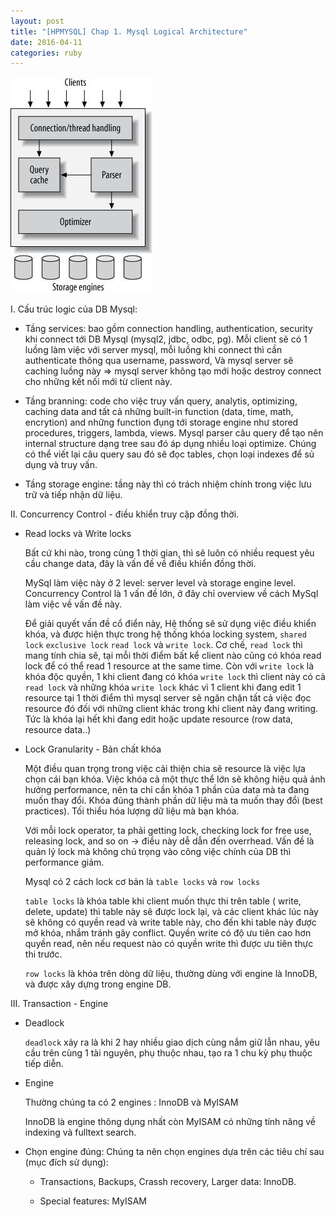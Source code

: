 ```yaml
---
layout: post
title: "[HPMYSQL] Chap 1. Mysql Logical Architecture"
date: 2016-04-11
categories: ruby
---
```


![logical view mysql architecture](/images/chap1.1.jpeg)

I. Cấu trúc logic của DB Mysql:

  - Tầng services: bao gồm connection handling, authentication, security khi connect tới DB Mysql (mysql2, jdbc, odbc, pg). Mỗi client sẽ có 1 luồng làm việc với server mysql, mỗi luồng khi connect thì cần authenticate thông qua username, password, Và mysql server sẽ caching luồng này => mysql server không tạo mới hoặc destroy connect cho những kết nối mới từ client này.
  
  - Tầng branning: code cho việc truy vấn query, analytis, optimizing, caching data and tất cả những built-in function (data, time, math, encrytion) and những function đụng tới storage engine như stored procedures, triggers, lambda, views. Mysql parser câu query để tạo nên internal structure dạng tree sau đó áp dụng nhiều loại optimize. Chúng có thể viết lại câu query sau đó sẽ đọc tables, chọn loại indexes để sủ dụng và truy vấn. 
  
  - Tầng storage engine: tầng này thì có trách nhiệm chính trong việc lưu trữ và tiếp nhận dữ liệu.

II. Concurrency Control - điều khiển truy cập đồng thời.

  - Read locks và Write locks

    Bất cứ khi nào, trong cùng 1 thời gian, thì sẽ luôn có nhiều request yêu cầu change data, đây là vấn đề về điều khiển đồng thời.
    
    MySql làm việc này ở 2 level: server level và storage engine level. Concurrency Control là 1 vấn đề lớn, ở đây chỉ overview về cách MySql làm việc về vấn đề này.
    
    Để giải quyết vấn đề cổ điển này, Hệ thống sẽ sử dụng việc điều khiển khóa, và được hiện thực trong  hệ thống khóa locking system, `shared lock` `exclusive lock` `read lock` và `write lock`. Cơ chế, `read lock` thì mang tính chia sẽ, tại mỗi thời điểm bất kể client nào cũng có khóa read lock để có thể read 1 resource at the same time. Còn với `write lock` là khóa độc quyền, 1 khi client đang có khóa `write lock` thì client này có cả `read lock` và những khóa `write lock` khác vì 1 client khi đang edit 1 resource tại 1 thời điểm thì mysql server sẽ ngăn chặn tất cả việc đọc resource đó đối với những client khác trong khi client này đang writing. Tức là khóa lại hết khi đang edit hoặc update resource (row data, resource data..)
    
  - Lock Granularity - Bản chất khóa
    
    Một điều quan trọng trong việc cải thiện chia sẽ resource là việc lựa chọn cái bạn khóa. Việc khóa cả một thực thể lớn sẽ không hiệu quả ảnh hưởng performance, nên ta chỉ cần khóa 1 phần của data mà ta đang muốn thay đổi. Khóa đúng thành phần dữ liệu mà ta muốn thay đổi (best practices). Tối thiểu hóa lượng dữ liệu mà bạn khóa. 

    Với mỗi lock operator, ta phải getting lock, checking lock for free use, releasing lock, and so on -> điều này dễ dẫn đến overrhead. Vấn đề là quản lý lock mà không chú trọng vào công việc chính của DB thì performance giảm.
    
    Mysql có 2 cách lock cơ bản là `table locks` và `row locks`
    
    `table locks` là khóa table khi  client muốn thực thi trên table ( write, delete, update) thì table này sẽ được lock lại, và các client khác lúc này sẽ không có quyền read và write table này, cho đến khi table này được mở khóa, nhắm tránh gây conflict. Quyền write có độ ưu tiên cao hơn quyền read, nên nếu request nào có quyền write thì được ưu tiên thực thi trước.
    
    `row locks` là khóa trên dòng dữ liệu, thường dùng với engine là  InnoDB, và được xây dựng trong engine DB.
    
III. Transaction - Engine
  
  - Deadlock
  
    `deadlock` xảy ra là khi 2 hay nhiều giao dịch cùng nắm giữ lẫn nhau, yêu cầu trên cùng 1 tài nguyên, phụ thuộc nhau, tạo ra 1 chu kỳ phụ thuộc tiếp diễn. 

  - Engine
    
    Thường chúng ta có 2 engines : InnoDB và MyISAM

    InnoDB là engine thông dụng nhất còn MyISAM có những tính năng về indexing và fulltext search.
    
  - Chọn engine đúng: Chúng ta nên chọn engines dựa trên các tiêu chí sau (mục đích sử dụng):

      - Transactions, Backups, Crassh recovery, Larger data: InnoDB.
      
      - Special features: MyISAM
